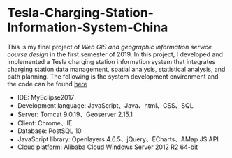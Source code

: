 # Tesla-Charging-Station-Information-System-China

This is my final project of *Web GIS and geographic information service course design* in the first semester of 2019. In this project, I developed and implemented a Tesla charging station information system that integrates charging station data management, spatial analysis, statistical analysis, and path planning. The following is the system development environment and the code can be found [here](https://github.com/ywyue/Tesla-Charging-Station-Information-System-China)<br/>

* IDE: MyEclipse2017<br/>
* Development language: JavaScript、Java、html、CSS、SQL<br/>
* Server: Tomcat 9.0.19、Geoserver 2.15.1<br/>
* Client: Chrome、IE<br/>
* Database: PostSQL 10<br/>
* JavaScript library: Openlayers 4.6.5、jQuery、ECharts、AMap JS API<br/>
* Cloud platform: Alibaba Cloud Windows Server 2012 R2 64-bit <br/>